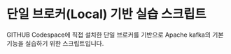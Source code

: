 # 단일 브로커(Local) 기반  실습 스크립트

GITHUB Codespace에 직접 설치한 단일 브로커를 기반으로 Apache kafka의 기본 기능을 실습하기 위한 스크립트입니다.